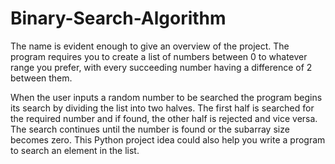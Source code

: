 # Binary-Search-Algorithm
The name is evident enough to give an overview of the project. The program requires you to create a list of numbers between 0 to whatever range you prefer, with every succeeding number having a difference of 2 between them. 

When the user inputs a random number to be searched the program begins its search by dividing the list into two halves. The first half is searched for the required number and if found, the other half is rejected and vice versa. The search continues until the number is found or the subarray size becomes zero. This Python project idea could also help you write a program to search an element in the list. 

